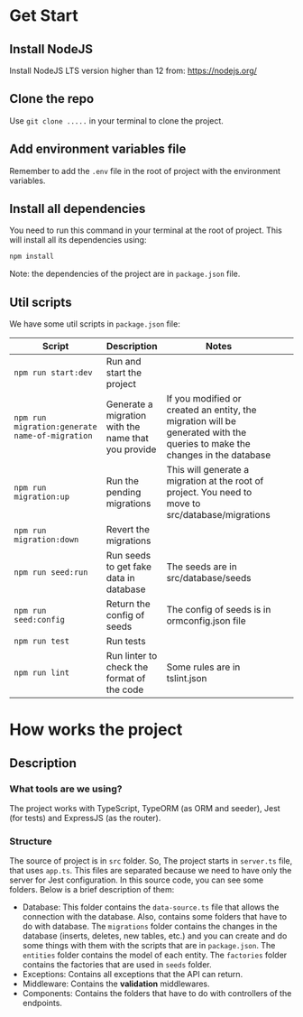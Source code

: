 # Get Start

## Install NodeJS

Install NodeJS LTS version higher than 12 from: https://nodejs.org/

## Clone the repo

Use `git clone .....` in your terminal to clone the project.

## Add environment variables file

Remember to add the `.env` file in the root of project with the environment variables.

## Install all dependencies

You need to run this command in your terminal at the root of project. This will install all its dependencies using:

```bash
npm install
```

Note: the dependencies of the project are in `package.json` file.

## Util scripts

We have some util scripts in `package.json` file:

| Script                                         | Description                                         | Notes                                                                                                                      |     |     |
| ---------------------------------------------- | --------------------------------------------------- | -------------------------------------------------------------------------------------------------------------------------- | --- | --- |
| `npm run start:dev`                            | Run and start the project                           |                                                                                                                            |     |     |
| `npm run migration:generate name-of-migration` | Generate a migration with the name that you provide | If you modified or created an entity, the migration will be generated with the queries to make the changes in the database |     |     |
| `npm run migration:up`                         | Run the pending migrations                          | This will generate a migration at the root of project. You need to move to src/database/migrations                         |     |     |
| `npm run migration:down`                       | Revert the migrations                               |                                                                                                                            |     |     |
| `npm run seed:run`                             | Run seeds to get fake data in database              | The seeds are in src/database/seeds                                                                                        |     |     |
| `npm run seed:config`                          | Return the config of seeds                          | The config of seeds is in ormconfig.json file                                                                              |     |     |
| `npm run test`                                 | Run tests                                           |                                                                                                                            |     |     |
| `npm run lint`                                 | Run linter to check the format of the code          | Some rules are in tslint.json                                                                                              |     |     |

# How works the project

## Description

### What tools are we using?

The project works with TypeScript, TypeORM (as ORM and seeder), Jest (for tests) and ExpressJS (as the router).

### Structure

The source of project is in `src` folder. So, The project starts in `server.ts` file, that uses `app.ts`. This files are separated because we need to have only the server for Jest configuration.
In this source code, you can see some folders. Below is a brief description of them:

- Database: This folder contains the `data-source.ts` file that allows the connection with the database. Also, contains some folders that have to do with database. The `migrations` folder contains the changes in the database (inserts, deletes, new tables, etc.) and you can create and do some things with them with the scripts that are in `package.json`. The `entities` folder contains the model of each entity. The `factories` folder contains the factories that are used in `seeds` folder.
- Exceptions: Contains all exceptions that the API can return.
- Middleware: Contains the **validation** middlewares.
- Components: Contains the folders that have to do with controllers of the endpoints.
